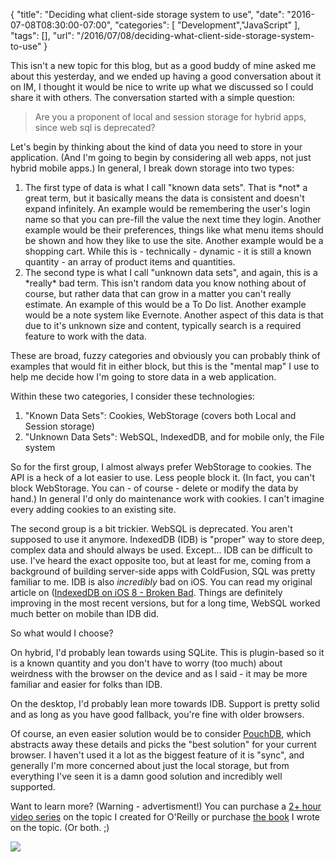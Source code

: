 
{
	"title": "Deciding what client-side storage system to use",
	"date": "2016-07-08T08:30:00-07:00",
	"categories": [
		"Development","JavaScript"
	],
	"tags": [],
	"url": "/2016/07/08/deciding-what-client-side-storage-system-to-use"
}

This isn't a new topic for this blog, but as a good buddy of mine asked me about this yesterday, and we ended up having a good conversation about it on IM, I thought it would be nice to write up what we discussed so I could share it with others. The conversation started with a simple question:

<blockquote>
Are you a proponent of local and session storage for hybrid apps, since web sql is deprecated?
</blockquote>

Let's begin by thinking about the kind of data you need to store in your application. (And I'm going to begin by considering all web apps, not just hybrid mobile apps.) In general, I break down storage into two types:

<ol>
<li>The first type of data is what I call "known data sets". That is *not* a great term, but it basically means the data is consistent and doesn't expand infinitely. An example would be remembering the user's login name so that you can pre-fill the value the next time they login. Another example would be their preferences, things like what menu items should be shown and how they like to use the site. Another example would be a shopping cart. While this is - technically - dynamic - it is still a known quantity - an array of product items and quantities.</li>
<li>The second type is what I call "unknown data sets", and again, this is a *really* bad term. This isn't random data you know nothing about of course, but rather data that can grow in a matter you can't really estimate. An example of this would be a To Do list. Another example would be a note system like Evernote. Another aspect of this data is that due to it's unknown size and content, typically search is a required feature to work with the data.</li>
</ol>

These are broad, fuzzy categories and obviously you can probably think of examples that would fit in either block, but this is the "mental map" I use to help me decide how I'm going to store data in a web application.

Within these two categories, I consider these technologies:

<ol>
<li>"Known Data Sets": Cookies, WebStorage (covers both Local and Session storage)</li>
<li>"Unknown Data Sets": WebSQL, IndexedDB, and for mobile only, the File system</li>
</ol>

So for the first group, I almost always prefer WebStorage to cookies. The API is a heck of a lot easier to use. Less people block it. (In fact, you can't block WebStorage. You can - of course - delete or modify the data by hand.) In general I'd only do maintenance work with cookies. I can't imagine every adding cookies to an existing site. 

The second group is a bit trickier. WebSQL is deprecated. You aren't supposed to use it anymore. IndexedDB (IDB) is "proper" way to store deep, complex data and should always be used. Except... IDB can be difficult to use. I've heard the exact opposite too, but at least for me, coming from a background of building server-side apps with ColdFusion, SQL was pretty familiar to me. IDB is also *incredibly* bad on iOS. You can read my original article on ([IndexedDB on iOS 8 - Broken Bad](https://www.raymondcamden.com/2014/09/25/IndexedDB-on-iOS-8-Broken-Bad/). Things are definitely improving in the most recent versions, but for a long time, WebSQL worked much better on mobile than IDB did. 

So what would I choose?

On hybrid, I'd probably lean towards using SQLite. This is plugin-based so it is a known quantity and you don't have to worry (too much) about weirdness with the browser on the device and as I said - it may be more familiar and easier for folks than IDB. 

On the desktop, I'd probably lean more towards IDB. Support is pretty solid and as long as you have good fallback, you're fine with older browsers. 

Of course, an even easier solution would be to consider [PouchDB](https://pouchdb.com/), which abstracts away these details and picks the "best solution" for your current browser. I haven't used it a lot as the biggest feature of it is "sync", and generally I'm more concerned about just the local storage, but from everything I've seen it is a damn good solution and incredibly well supported.

Want to learn more? (Warning - advertisment!) You can purchase a <a href="http://shop.oreilly.com/product/0636920043638.do">2+ hour video series</a> on the topic I created for O'Reilly or purchase <a href="https://www.amazon.com/Client-Side-Data-Storage-Keeping-Local/dp/1491935111?ie=UTF8&creativeASIN=1491935111&linkCode=w00&linkId=URSVDLKI2FLVLMFM&ref_=as_sl_pc_qf_sp_asin_til&tag=raymondcamden-20">the book</a> I wrote on the topic. (Or both. ;)

<img src="https://static.raymondcamden.com/images/wp-content/uploads/2016/01/lrg.jpg" style="max-width:333px">